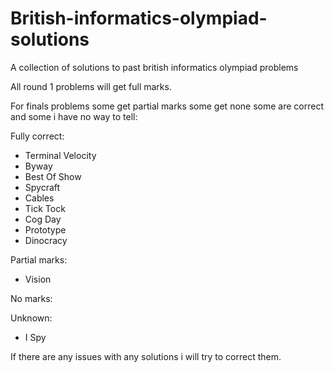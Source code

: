 # British-informatics-olympiad-solutions
A collection of solutions to past british informatics olympiad problems

All round 1 problems will get full marks.

For finals problems some get partial marks some get none some are correct and some i have no way to tell:

Fully correct:
 * Terminal Velocity
 * Byway
 * Best Of Show
 * Spycraft
 * Cables
 * Tick Tock
 * Cog Day
 * Prototype
 * Dinocracy
 
Partial marks:
 * Vision
 
No marks:
 
Unknown:
 * I Spy

If there are any issues with any solutions i will try to correct them.
